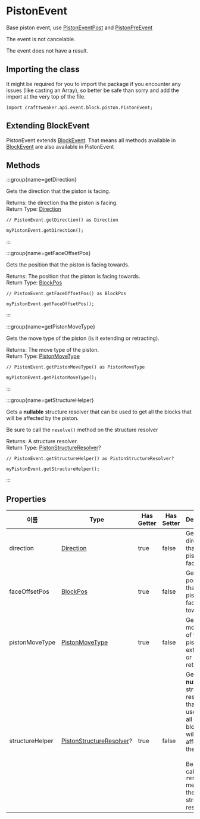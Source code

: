 # PistonEvent

Base piston event, use [PistonEventPost](/forge/api/event/block/piston/PistonEventPost) and [PistonPreEvent](/forge/api/event/block/piston/PistonPreEvent)

The event is not cancelable.

The event does not have a result.

## Importing the class

It might be required for you to import the package if you encounter any issues (like casting an Array), so better be safe than sorry and add the import at the very top of the file.
```zenscript
import crafttweaker.api.event.block.piston.PistonEvent;
```


## Extending BlockEvent

PistonEvent extends [BlockEvent](/forge/api/event/block/BlockEvent). That means all methods available in [BlockEvent](/forge/api/event/block/BlockEvent) are also available in PistonEvent

## Methods

:::group{name=getDirection}

Gets the direction that the piston is facing.

Returns: the direction tha the piston is facing.  
Return Type: [Direction](/vanilla/api/util/direction/Direction)

```zenscript
// PistonEvent.getDirection() as Direction

myPistonEvent.getDirection();
```

:::

:::group{name=getFaceOffsetPos}

Gets the position that the piston is facing towards.

Returns: The position that the piston is facing towards.  
Return Type: [BlockPos](/vanilla/api/util/math/BlockPos)

```zenscript
// PistonEvent.getFaceOffsetPos() as BlockPos

myPistonEvent.getFaceOffsetPos();
```

:::

:::group{name=getPistonMoveType}

Gets the move type of the piston (is it extending or retracting).

Returns: The move type of the piston.  
Return Type: [PistonMoveType](/forge/api/event/block/piston/PistonMoveType)

```zenscript
// PistonEvent.getPistonMoveType() as PistonMoveType

myPistonEvent.getPistonMoveType();
```

:::

:::group{name=getStructureHelper}

Gets a **nullable** structure resolver that can be used to get all the blocks that will be affected by the piston.

 Be sure to call the `resolve()` method on the structure resolver

Returns: A structure resolver.  
Return Type: [PistonStructureResolver](/vanilla/api/block/type/piston/PistonStructureResolver)?

```zenscript
// PistonEvent.getStructureHelper() as PistonStructureResolver?

myPistonEvent.getStructureHelper();
```

:::


## Properties

| 이름              | Type                                                                               | Has Getter | Has Setter | Description                                                                                                                                                                                                     |
| --------------- | ---------------------------------------------------------------------------------- | ---------- | ---------- | --------------------------------------------------------------------------------------------------------------------------------------------------------------------------------------------------------------- |
| direction       | [Direction](/vanilla/api/util/direction/Direction)                                 | true       | false      | Gets the direction that the piston is facing.                                                                                                                                                                   |
| faceOffsetPos   | [BlockPos](/vanilla/api/util/math/BlockPos)                                        | true       | false      | Gets the position that the piston is facing towards.                                                                                                                                                            |
| pistonMoveType  | [PistonMoveType](/forge/api/event/block/piston/PistonMoveType)                     | true       | false      | Gets the move type of the piston (is it extending or retracting).                                                                                                                                               |
| structureHelper | [PistonStructureResolver](/vanilla/api/block/type/piston/PistonStructureResolver)? | true       | false      | Gets a **nullable** structure resolver that can be used to get all the blocks that will be affected by the piston. <br />  <br />  Be sure to call the `resolve()` method on the structure resolver |

